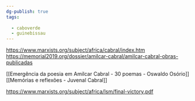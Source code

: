 ```yaml
---
dg-publish: true
tags:
  
  - caboverde
  - guinebissau
---
```


https://www.marxists.org/subject/africa/cabral/index.htm
https://memorial2019.org/dossier/amilcar-cabral/amilcar-cabral-obras-publicadas

[[Emergência da poesia em Amilcar Cabral  - 30 poemas - Oswaldo Osório]]
[[Memórias e reflexões - Juvenal Cabral]]

https://www.marxists.org/subject/africa/lsm/final-victory.pdf